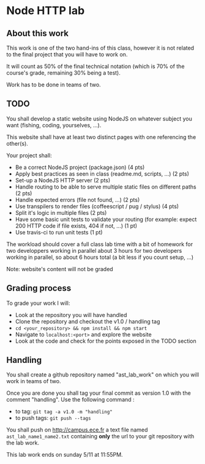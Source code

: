 
# Node HTTP lab 

## About this work 

This work is one of the two hand-ins of this class, however it is not related to 
the final project that you will have to work on. 

It will count as 50% of the final technical notation (which is 70% of the 
course's grade, remaining 30% being a test).

Work has to be done in teams of two.

## TODO 

You shall develop a static website using NodeJS on whatever subject you want 
(fishing, coding, yourselves, ...).

This website shall have at least two distinct pages with one referencing the other(s).

Your project shall:

* Be a correct NodeJS project (package.json) (4 pts)
* Apply best practices as seen in class (readme.md, scripts, ...) (2 pts)
* Set-up a NodeJS HTTP server (2 pts)
* Handle routing to be able to serve multiple static files on different paths (2 pts)
* Handle expected errors (file not found, ...) (2 pts)
* Use transpilers to render files (coffeescript / pug / stylus) (4 pts)
* Split it's logic in multiple files (2 pts)
* Have some basic unit tests to validate your routing (for example: expect 200 HTTP code if file exists, 404 if not, ...) (1 pt)
* Use travis-ci to run unit tests (1 pt)

The workload should cover a full class lab time with a bit of homework for two developpers working in parallel
about 3 hours for two developers working in parallel, so about 6 hours total (a bit less if you count setup, ...)

Note: website's content will not be graded

## Grading process 

To grade your work I will: 

* Look at the repository you will have handled 
* Clone the repository and checkout the v1.0 / handling tag
* `cd <your_repository> && npm install && npm start`
* Navigate to `localhost:<port>` and explore the website 
* Look at the code and check for the points exposed in the TODO section 

## Handling 

You shall create a github repository named "ast_lab_work" on which you will work
in teams of two. 

Once you are done you shall tag your final commit as version 1.0 with the comment 
"handling". Use the following command :

* to tag: `git tag -a v1.0 -m "handling"`
* to push tags: `git push --tags`

You shall push on http://campus.ece.fr a text file named `ast_lab_name1_name2.txt` 
containing **only** the url to your git repository with the lab work.

This lab work ends on sunday 5/11 at 11:55PM.
